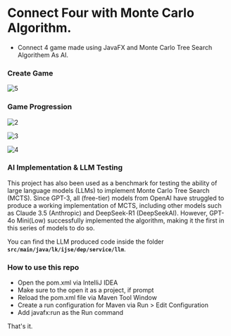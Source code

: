 # Connect Four with Monte Carlo Algorithm.

* Connect 4 game made using JavaFX and Monte Carlo Tree Search Algorithem As AI.

### Create Game

![5](https://github.com/malintha-induwara/connect-four-game/assets/60071404/0c648510-9e3a-47c9-b7c9-bc5a405721f3)
### Game Progression
![2](https://github.com/malintha-induwara/connect-four-game/assets/60071404/1b969912-d73a-4ecd-8620-5642e4fa9a1a)

![3](https://github.com/malintha-induwara/connect-four-game/assets/60071404/87b008d2-2db9-4402-a7b8-3d74c3bf2163)

![4](https://github.com/malintha-induwara/connect-four-game/assets/60071404/c527d249-fdee-465a-82a3-4adaae67df89)

### AI Implementation & LLM Testing
This project has also been used as a benchmark for testing the ability of large language models (LLMs) to implement Monte Carlo Tree Search (MCTS). Since GPT-3, all (free-tier) models from OpenAI have struggled to produce a working implementation of MCTS, including other models such as Claude 3.5 (Anthropic) and DeepSeek-R1 (DeepSeekAI). However, GPT-4o Mini(Low) successfully implemented the algorithm, making it the first in this series of models to do so.

You can find the LLM produced code inside the folder **`src/main/java/lk/ijse/dep/service/llm`**.

### How to use this repo
* Open the pom.xml via IntelliJ IDEA
* Make sure to the open it as a project, if prompt
* Reload the pom.xml file via Maven Tool Window
* Create a run configuration for Maven via Run > Edit Configuration
* Add javafx:run as the Run command
  
That's it.
